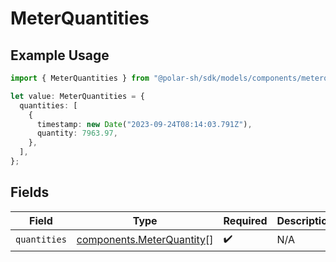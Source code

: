 # MeterQuantities

## Example Usage

```typescript
import { MeterQuantities } from "@polar-sh/sdk/models/components/meterquantities.js";

let value: MeterQuantities = {
  quantities: [
    {
      timestamp: new Date("2023-09-24T08:14:03.791Z"),
      quantity: 7963.97,
    },
  ],
};
```

## Fields

| Field                                                                  | Type                                                                   | Required                                                               | Description                                                            |
| ---------------------------------------------------------------------- | ---------------------------------------------------------------------- | ---------------------------------------------------------------------- | ---------------------------------------------------------------------- |
| `quantities`                                                           | [components.MeterQuantity](../../models/components/meterquantity.md)[] | :heavy_check_mark:                                                     | N/A                                                                    |